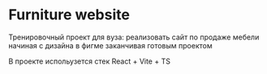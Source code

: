 # Furniture website

Тренировочный проект для вуза: реализовать сайт по продаже мебели начиная с дизайна в фигме заканчивая готовым проектом

В проекте испольузется стек React + Vite + TS
